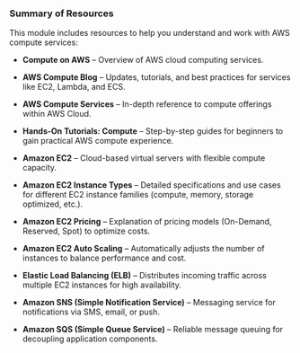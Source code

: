 ### **Summary of Resources**

This module includes resources to help you understand and work with AWS compute services:

- **Compute on AWS** – Overview of AWS cloud computing services.
    
- **AWS Compute Blog** – Updates, tutorials, and best practices for services like EC2, Lambda, and ECS.
    
- **AWS Compute Services** – In-depth reference to compute offerings within AWS Cloud.
    
- **Hands-On Tutorials: Compute** – Step-by-step guides for beginners to gain practical AWS compute experience.
    
- **Amazon EC2** – Cloud-based virtual servers with flexible compute capacity.
    
- **Amazon EC2 Instance Types** – Detailed specifications and use cases for different EC2 instance families (compute, memory, storage optimized, etc.).
    
- **Amazon EC2 Pricing** – Explanation of pricing models (On-Demand, Reserved, Spot) to optimize costs.
    
- **Amazon EC2 Auto Scaling** – Automatically adjusts the number of instances to balance performance and cost.
    
- **Elastic Load Balancing (ELB)** – Distributes incoming traffic across multiple EC2 instances for high availability.
    
- **Amazon SNS (Simple Notification Service)** – Messaging service for notifications via SMS, email, or push.
    
- **Amazon SQS (Simple Queue Service)** – Reliable message queuing for decoupling application components.